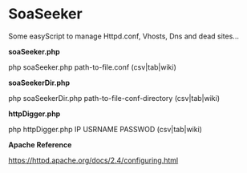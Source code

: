 # SoaSeeker
Some easyScript to manage Httpd.conf, Vhosts, Dns and dead sites...

**soaSeeker.php**

php soaSeeker.php path-to-file.conf (csv|tab|wiki)

**soaSeekerDir.php**

php soaSeekerDir.php path-to-file-conf-directory (csv|tab|wiki)

**httpDigger.php**

php httpDigger.php IP USRNAME PASSWOD (csv|tab|wiki) 

**Apache Reference**

https://httpd.apache.org/docs/2.4/configuring.html
